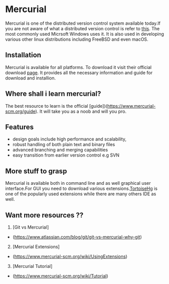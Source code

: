 # Mercurial
Mercurial is one of the distributed version control system available today.If you are not aware of what a distributed version control is refer to [this](https://en.wikipedia.org/wiki/Distributed_version_control). The most commonly used Micrsoft Windows uses it. It is also used in developing various other linux distributions including FreeBSD and even macOS.

## Installation
Mercurial is available for all platforms. To download it visit their official download [page](https://www.mercurial-scm.org/downloads). It provides all the necessary information and guide for download and installion.

##  Where shall i learn mercurial?
The best resource to learn is the official [guide])(https://www.mercurial-scm.org/guide). It will take you as a noob and will you pro.

## Features
* design goals include high performance and scalability,
*  robust handling of both plain text and binary files
*   advanced branching and merging capabilities
*   easy transition from earlier version control e.g SVN

## More stuff to grasp
Mercurial is available both in command line and as well graphical user interface.For GUI you need to download various extensions.[TortoiseHg](https://en.wikipedia.org/wiki/TortoiseHg) is one of the popularly used extensions while there are many others IDE as well.

## Want more resources ??
1. [Git vs Mercurial]
 * (https://www.atlassian.com/blog/git/git-vs-mercurial-why-git)
2. [Mercurial Extensions]
 * (https://www.mercurial-scm.org/wiki/UsingExtensions)
3. [Mercurial Tutorial]
 * (https://www.mercurial-scm.org/wiki/Tutorial)

